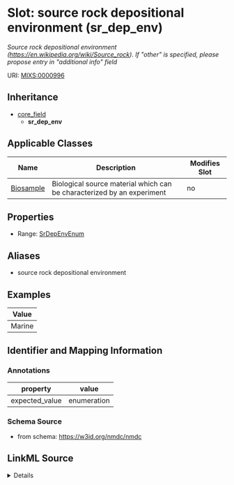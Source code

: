 # Slot: source rock depositional environment (sr_dep_env)


_Source rock depositional environment (https://en.wikipedia.org/wiki/Source_rock). If "other" is specified, please propose entry in "additional info" field_



URI: [MIXS:0000996](https://w3id.org/mixs/0000996)




## Inheritance

* [core_field](core_field.md)
    * **sr_dep_env**





## Applicable Classes

| Name | Description | Modifies Slot |
| --- | --- | --- |
[Biosample](Biosample.md) | Biological source material which can be characterized by an experiment |  no  |







## Properties

* Range: [SrDepEnvEnum](SrDepEnvEnum.md)



## Aliases


* source rock depositional environment




## Examples

| Value |
| --- |
| Marine |

## Identifier and Mapping Information





### Annotations

| property | value |
| --- | --- |
| expected_value | enumeration || occurrence | 1 |



### Schema Source


* from schema: https://w3id.org/nmdc/nmdc




## LinkML Source

<details>
```yaml
name: sr_dep_env
annotations:
  expected_value:
    tag: expected_value
    value: enumeration
  occurrence:
    tag: occurrence
    value: '1'
description: Source rock depositional environment (https://en.wikipedia.org/wiki/Source_rock).
  If "other" is specified, please propose entry in "additional info" field
title: source rock depositional environment
examples:
- value: Marine
from_schema: https://w3id.org/nmdc/nmdc
aliases:
- source rock depositional environment
rank: 1000
is_a: core field
slot_uri: MIXS:0000996
multivalued: false
alias: sr_dep_env
domain_of:
- Biosample
range: sr_dep_env_enum

```
</details>